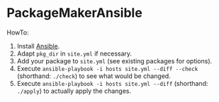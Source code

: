 # PackageMakerAnsible

HowTo:
1. Install [Ansible](https://docs.ansible.com/ansible/latest/installation_guide/intro_installation.html).
2. Adapt `pkg_dir` in `site.yml` if necessary.
3. Add your package to `site.yml` (see existing packages for options).
4. Execute `ansible-playbook -i hosts site.yml --diff --check` (shorthand: `./check`) to see what would be changed.
5. Execute `ansible-playbook -i hosts site.yml --diff` (shorthand: `./apply`) to actually apply the changes.
